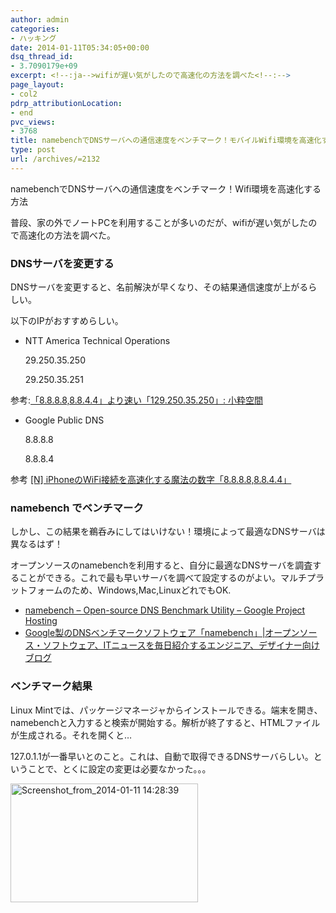 ```yaml
---
author: admin
categories:
- ハッキング
date: 2014-01-11T05:34:05+00:00
dsq_thread_id:
- 3.7090179e+09
excerpt: <!--:ja-->wifiが遅い気がしたので高速化の方法を調べた<!--:-->
page_layout:
- col2
pdrp_attributionLocation:
- end
pvc_views:
- 3768
title: namebenchでDNSサーバへの通信速度をベンチマーク！モバイルWifi環境を高速化する方法
type: post
url: /archives/=2132
---
```


namebenchでDNSサーバへの通信速度をベンチマーク！Wifi環境を高速化する方法

普段、家の外でノートPCを利用することが多いのだが、wifiが遅い気がしたので高速化の方法を調べた。

### DNSサーバを変更する

DNSサーバを変更すると、名前解決が早くなり、その結果通信速度が上がるらしい。

以下のIPがおすすめらしい。

  * NTT America Technical Operations
    
    29.250.35.250
  
    29.250.35.251

参考:[「8.8.8.8,8.8.4.4」より速い「129.250.35.250」: 小粋空間][1]

  * Google Public DNS
    
    8.8.8.8
  
    8.8.8.4

参考 [[N] iPhoneのWiFi接続を高速化する魔法の数字「8.8.8.8,8.8.4.4」][2]

### namebench でベンチマーク

しかし、この結果を鵜呑みにしてはいけない！環境によって最適なDNSサーバは異なるはず！

オープンソースのnamebenchを利用すると、自分に最適なDNSサーバを調査することができる。これで最も早いサーバを調べて設定するのがよい。マルチプラットフォームのため、Windows,Mac,LinuxどれでもOK.

  * [namebench &#8211; Open-source DNS Benchmark Utility &#8211; Google Project Hosting][3]
  * [Google製のDNSベンチマークソフトウェア「namebench」|オープンソース・ソフトウェア、ITニュースを毎日紹介するエンジニア、デザイナー向けブログ][4]

### ベンチマーク結果

Linux Mintでは、パッケージマネージャからインストールできる。端末を開き、namebenchと入力すると検索が開始する。解析が終了すると、HTMLファイルが生成される。それを開くと…

127.0.1.1が一番早いとのこと。これは、自動で取得できるDNSサーバらしい。ということで、とくに設定の変更は必要なかった。。。

[<img src="https://futurismo.biz/wp-content/uploads/Screenshot_from_2014-01-11-142839-300x190.png" alt="Screenshot_from_2014-01-11 14:28:39" width="300" height="190" class="aligncenter size-medium wp-image-2133" />][5]

 [1]: https://www.koikikukan.com/archives/2011/09/17-035555.php
 [2]: https://netafull.net/iphone/038593.html
 [3]: https://code.google.com/p/namebench/
 [4]: https://www.moongift.jp/2009/10/namebench/
 [5]: https://futurismo.biz/wp-content/uploads/Screenshot_from_2014-01-11-142839.png